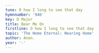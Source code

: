 ```yaml
---
tune: O how I long to see that day
hymnnumber: '946'
key: D Major
title: Bear Me On
firstline: O how I long to see that day
topic: 'The Home Eternal: Nearing Home'
author: Anon.
year: '-'
---
```

